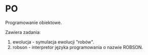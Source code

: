 # PO
Programowanie obiektowe.

Zawiera zadania:
1. ewolucja - symulacja ewolucji "robów".
2. robson - interpretor języka programowania o nazwie ROBSON.
